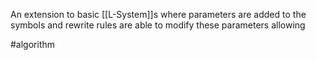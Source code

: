 An extension to basic [[L-System]]s where parameters are added to the symbols and rewrite rules are able to modify these parameters allowing 

#algorithm